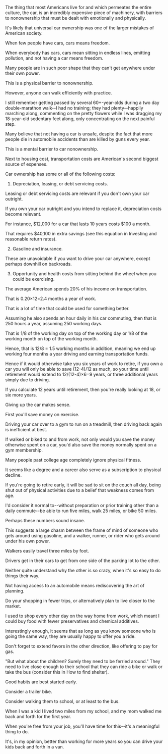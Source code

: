 The  thing  that  most  Americans  live  for  and  which  permeates  the  entire culture,  the  car, is an incredibly expensive piece  of machinery, with  barriers  to nonownership that must be dealt with emotionally and physically. 

It's likely that universal  car  ownership  was  one  of  the  larger  mistakes  of  American  society. 

When few people have cars, cars means freedom. 

When everybody has cars, cars mean  sitting  in  endless  lines,  emitting  pollution,  and  not  having  a  car  means freedom. 

Many people are in such poor shape that they can't get anywhere under their  own  power. 

This  is  a  physical  barrier  to  nonownership. 

However,  anyone can  walk  efficiently  with  practice. 

I  still  remember  getting  passed  by  several 60+-year-olds  during  a  two  day  double-marathon  walk--I  had  no  training;  they had plenty--happily marching  along,  commenting  on the  pretty  flowers  while  I was  dragging  my  18-year-old  sedentary  feet  along,  only  concentrating  on  the next painful step. 

Many believe that not having a car is unsafe, despite the fact that more people die in automobile accidents than are killed by guns every year. 

This is a mental barrier to car nonownership. 


Next  to  housing  cost,  transportation  costs  are  American's  second  biggest source of expenses. 

Car ownership has some or all of the following costs: 


1. Depreciation,  leasing,  or  debt  servicing  costs. 

Leasing  or  debt  servicing costs are relevant if you don't own your car outright. 

If you own your car outright  and  you  intend  to  replace  it,  depreciation  costs  become  relevant. 

For instance, $12,000 for a car that lasts 10 years costs $100 a month. 

That requires  $40,100  in  extra  savings  (see  this  equation  in  Investing  and reasonable return rates). 

2. Gasoline  and  insurance. 

These  are  unavoidable  if  you  want  to  drive  your car anywhere, except perhaps downhill on backroads. 

3. Opportunity and health costs from sitting behind the wheel when you could be exercising. 

The average American spends 20% of his income on transportation. 

That is 0.20×12=2.4 months a year of work. 

That is a lot of time that could be used for something better. 

Assuming he also spends an hour daily in his car commuting, then  that  is  250  hours  a  year,  assuming  250  working  days. 

That  is  1/8  of  the working day on top of the working day or 1/8 of the working month on top of the  working  month. 

Hence,  that  is  12/8  =  1.5  working  months  in  addition, meaning  we  end  up  working  four  months  a  year  driving  and  earning transportation funds. 


Hence if it would otherwise take you six years of work to retire, if you own a car you will only be able to save (12-4)/12 as much, so your time until retirement would  extend  to  12/(12-4)×6=9  years,  or  three  additional  years  simply  due  to driving. 

If you calculate 12 years until retirement, then you're really looking at 18, or six more years. 


Giving up the car makes sense. 

First you'll save money on exercise. 

Driving your  car  over  to  a  gym  to  run  on  a  treadmill,  then  driving  back  again  is inefficient at best. 

If walked or biked to and from work, not only would you save the money otherwise spent on a car, you'd also save the money normally spent on a gym membership. 

Many people past college age completely ignore physical fitness. 

It  seems  like  a  degree  and  a  career  also  serve  as  a  subscription  to physical decline. 

If you're going to retire early, it will be sad to sit on the couch all day, being shut out of physical activities due to a belief that weakness comes from age. 


I'd  consider  it  normal  to--without  preparation  or  prior  training  other  than  a daily  commute--be  able  to  run  five  miles,  walk  25  miles,  or  bike  50  miles. 

Perhaps  these  numbers  sound  insane. 

This  suggests  a  large  chasm  between  the frame of mind of someone who gets around using gasoline, and a walker, runner, or rider who gets around under his own power. 


Walkers easily travel three miles by foot. 

Drivers get in their cars to get from one side of the parking lot to the other. 

Neither quite understand why the other is so crazy, when it's so easy to do things their way. 


Not having access to an automobile means rediscovering the art of planning. 

Do  your  shopping  in  fewer  trips,  or  alternatively  plan  to  live  closer  to  the market. 

I  used  to  shop  every  other  day  on  the  way  home  from  work,  which meant  I  could  buy  food  with  fewer  preservatives  and  chemical  additives. 

Interestingly enough, it seems that as long as you know someone who is going the same way, they are usually happy to offer you a ride. 

Don't forget to extend favors in the other direction, like offering to pay for gas. 


"But what about the children? Surely they need to be ferried around." They need to live close enough to their school that they can ride a bike or walk or take the bus (consider this in How to find shelter). 

Good habits are best started early. 

Consider a trailer bike. 

Consider walking them to school, or at least to the bus. 

When I was a kid I lived two miles from my school, and my mom walked me back  and  forth  for  the  first  year. 

When  you're  free  from  your  job,  you'll  have time  for  this--it's  a  meaningful  thing  to  do. 

It's,  in  my  opinion,  better  than working for more years so you can drive your kids back and forth in a van.